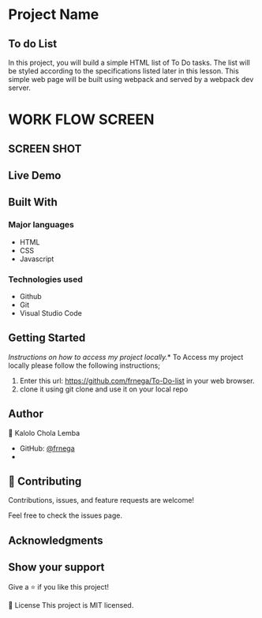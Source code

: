 # Project Name
## To do List

In this project, you will build a simple HTML list of To Do tasks. The list will be styled according to the specifications listed later in this lesson. This simple web page will be built using webpack and served by a webpack dev server.

# WORK FLOW SCREEN 
## SCREEN SHOT

## Live Demo

## Built With
### Major languages
- HTML
- CSS
- Javascript

### Technologies used
- Github
- Git
- Visual Studio Code

## Getting Started
*Instructions on how to access my project locally.**
 To Access my project locally please follow the following instructions;
1. Enter this url: https://github.com/frnega/To-Do-list in your web browser.
2. clone it using git clone and use it on your local repo

## Author
👤 Kalolo Chola Lemba

- GitHub: [@frnega ](https://github.com/frnega)
- 

## 🤝 Contributing
Contributions, issues, and feature requests are welcome!

Feel free to check the issues page.

## Acknowledgments


## Show your support
Give a ⭐️ if you like this project!

📝 License
This project is MIT licensed.
